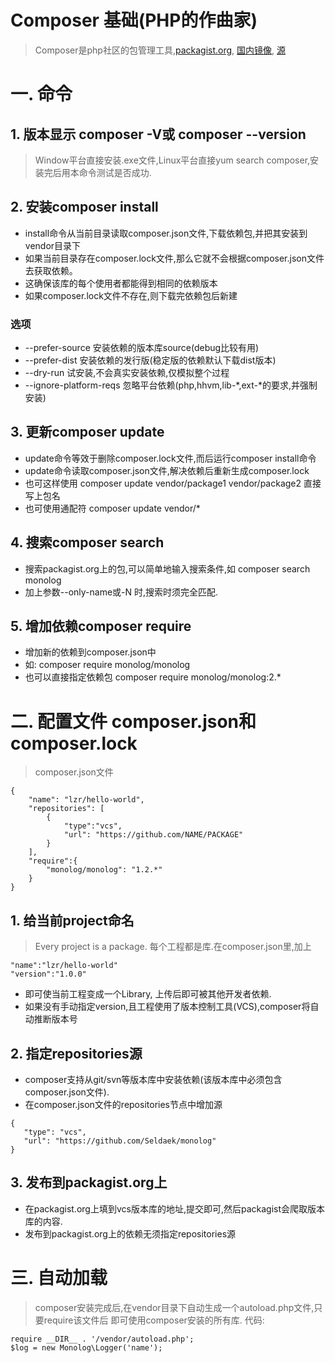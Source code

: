 Composer 基础(PHP的作曲家)
=============
> Composer是php社区的包管理工具,[packagist.org](https://getcomposer.org), [国内镜像](http://www.phpcomposer.com), [源](https://packagist.org)
# 一. 命令
## 1. 版本显示 composer -V或 composer --version
> Window平台直接安装.exe文件,Linux平台直接yum search composer,安装完后用本命令测试是否成功.

## 2. 安装composer install
*  install命令从当前目录读取composer.json文件,下载依赖包,并把其安装到vendor目录下
* 如果当前目录存在composer.lock文件,那么它就不会根据composer.json文件去获取依赖。
* 这确保该库的每个使用者都能得到相同的依赖版本
* 如果composer.lock文件不存在,则下载完依赖包后新建
### 选项
* --prefer-source 安装依赖的版本库source(debug比较有用)
* --prefer-dist   安装依赖的发行版(稳定版的依赖默认下载dist版本)
* --dry-run       试安装,不会真实安装依赖,仅模拟整个过程     
* --ignore-platform-reqs 忽略平台依赖(php,hhvm,lib-*,ext-*的要求,并强制安装)


## 3. 更新composer update 
* update命令等效于删除composer.lock文件,而后运行composer install命令
* update命令读取composer.json文件,解决依赖后重新生成composer.lock
* 也可这样使用 composer update vendor/package1 vendor/package2 直接写上包名
* 也可使用通配符 composer update vendor/*

## 4. 搜索composer search
* 搜索packagist.org上的包,可以简单地输入搜索条件,如 composer search monolog
* 加上参数--only-name或-N 时,搜索时须完全匹配.

## 5. 增加依赖composer require
* 增加新的依赖到composer.json中
* 如: composer require monolog/monolog
* 也可以直接指定依赖包 composer require monolog/monolog:2.*

# 二. 配置文件 composer.json和composer.lock
> composer.json文件

    {
        "name": "lzr/hello-world",
        "repositories": [
            {
                "type":"vcs",
                "url": "https://github.com/NAME/PACKAGE"
            }
        ],
        "require":{
            "monolog/monolog": "1.2.*"
        }
    }

## 1. 给当前project命名
> Every project is a package. 每个工程都是库.在composer.json里,加上

    "name":"lzr/hello-world"
    "version":"1.0.0"

* 即可使当前工程变成一个Library, 上传后即可被其他开发者依赖.
* 如果没有手动指定version,且工程使用了版本控制工具(VCS),composer将自动推断版本号

## 2. 指定repositories源
* composer支持从git/svn等版本库中安装依赖(该版本库中必须包含composer.json文件).
* 在composer.json文件的repositories节点中增加源
>
    {
       "type": "vcs",
       "url": "https://github.com/Seldaek/monolog"
    }

## 3. 发布到packagist.org上
* 在packagist.org上填到vcs版本库的地址,提交即可,然后packagist会爬取版本库的内容.
* 发布到packagist.org上的依赖无须指定repositories源

# 三. 自动加载
> composer安装完成后,在vendor目录下自动生成一个autoload.php文件,只要require该文件后
> 即可使用composer安装的所有库.
> 代码:　

    require __DIR__ . '/vendor/autoload.php';
    $log = new Monolog\Logger('name'); 


















